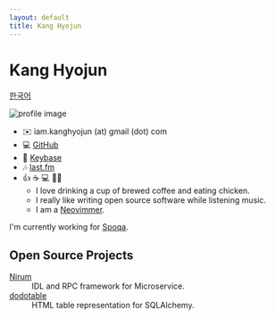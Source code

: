 ```yaml
---
layout: default
title: Kang Hyojun
---
```


# Kang Hyojun

[한국어](/)

![profile image](https://www.gravatar.com/avatar/ee4682832933a275e641ebc07b253599?s=180)

- ✉️  iam.kanghyojun (at) gmail (dot) com
- 💻 [GitHub](https://github.com/admire93)
- 🔑 [Keybase](https://keybase.io/kanghyojun)
- 🎶 [last.fm](https://www.last.fm/user/admire93)
- 👍 ☕️ 💻 🐔🎶
  - I love drinking a cup of brewed coffee and eating chicken.
  - I really like writing open source software while listening music.
  - I am a [Neovimmer](https://github.com/kanghyojun/nvimrc).

I'm currently working for [Spoqa](https://www.spoqa.com/).


## Open Source Projects

<dl>
  <dt><a href="https://nirum.org">Nirum</a></dt>
  <dd>IDL and RPC framework for Microservice.</dd>
  <dt><a href="https://github.com/spoqa/dodotable">dodotable</a></dt>
  <dd>HTML table representation for SQLAlchemy.</dd>
</dl>
